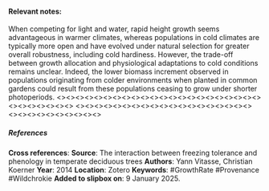 #### **Relevant notes**:
When competing for light and water, rapid height growth seems advantageous in warmer climates, whereas populations in cold climates are typically more open and have evolved under natural selection for greater overall robustness, including cold hardiness. However, the trade-off between growth allocation and physiological adaptations to cold conditions remains unclear. Indeed, the lower biomass increment observed in populations originating from colder environments when planted in common gardens could result from these populations ceasing to grow under shorter photoperiods.
<><><><><><><><><><><><><><><><><><><><><><><><><><><><><>
<><><><><><><><><><><><><><><><><><><><><><><><><><><><><>
##### References
**Cross references**: 
**Source**: The interaction between freezing tolerance and phenology in temperate deciduous trees
**Authors**: Yann Vitasse, Christian Koerner
**Year**: 2014
**Location**: Zotero
**Keywords**: #GrowthRate #Provenance #Wildchrokie
**Added to slipbox on**: 9 January 2025. 
